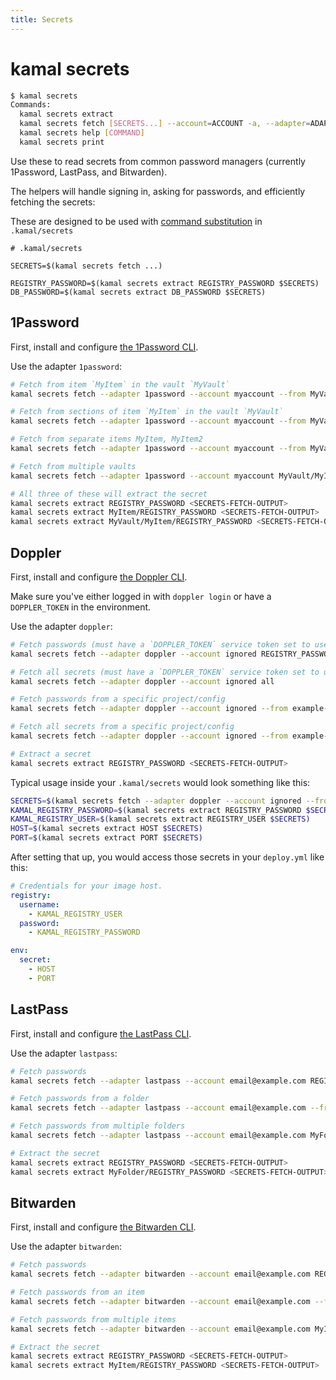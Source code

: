 ```yaml
---
title: Secrets
---
```


# kamal secrets

```bash
$ kamal secrets
Commands:
  kamal secrets extract                                                     # Extract a single secret from the results of a fetch call
  kamal secrets fetch [SECRETS...] --account=ACCOUNT -a, --adapter=ADAPTER  # Fetch secrets from a vault
  kamal secrets help [COMMAND]                                              # Describe subcommands or one specific subcommand
  kamal secrets print                                                       # Print the secrets (for debugging)
```

Use these to read secrets from common password managers (currently 1Password, LastPass, and Bitwarden).

The helpers will handle signing in, asking for passwords, and efficiently fetching the secrets:

These are designed to be used with [command substitution](https://github.com/bkeepers/dotenv?tab=readme-ov-file#command-substitution) in `.kamal/secrets`

```shell
# .kamal/secrets

SECRETS=$(kamal secrets fetch ...)

REGISTRY_PASSWORD=$(kamal secrets extract REGISTRY_PASSWORD $SECRETS)
DB_PASSWORD=$(kamal secrets extract DB_PASSWORD $SECRETS)
```

## 1Password

First, install and configure [the 1Password CLI](https://developer.1password.com/docs/cli/get-started/).

Use the adapter `1password`:

```bash
# Fetch from item `MyItem` in the vault `MyVault`
kamal secrets fetch --adapter 1password --account myaccount --from MyVault/MyItem REGISTRY_PASSWORD DB_PASSWORD

# Fetch from sections of item `MyItem` in the vault `MyVault`
kamal secrets fetch --adapter 1password --account myaccount --from MyVault/MyItem common/REGISTRY_PASSWORD production/DB_PASSWORD

# Fetch from separate items MyItem, MyItem2
kamal secrets fetch --adapter 1password --account myaccount --from MyVault MyItem/REGISTRY_PASSWORD MyItem2/DB_PASSWORD

# Fetch from multiple vaults
kamal secrets fetch --adapter 1password --account myaccount MyVault/MyItem/REGISTRY_PASSWORD MyVault2/MyItem2/DB_PASSWORD

# All three of these will extract the secret
kamal secrets extract REGISTRY_PASSWORD <SECRETS-FETCH-OUTPUT>
kamal secrets extract MyItem/REGISTRY_PASSWORD <SECRETS-FETCH-OUTPUT>
kamal secrets extract MyVault/MyItem/REGISTRY_PASSWORD <SECRETS-FETCH-OUTPUT>
```

## Doppler

First, install and configure [the Doppler CLI](https://docs.doppler.com/docs/install-cli).

Make sure you've either logged in with `doppler login` or have a `DOPPLER_TOKEN` in the environment.

Use the adapter `doppler`:

```bash
# Fetch passwords (must have a `DOPPLER_TOKEN` service token set to use this without --from)
kamal secrets fetch --adapter doppler --account ignored REGISTRY_PASSWORD DB_PASSWORD

# Fetch all secrets (must have a `DOPPLER_TOKEN` service token set to use this without --from)
kamal secrets fetch --adapter doppler --account ignored all

# Fetch passwords from a specific project/config
kamal secrets fetch --adapter doppler --account ignored --from example-project/dev REGISTRY_PASSWORD DB_PASSWORD

# Fetch all secrets from a specific project/config
kamal secrets fetch --adapter doppler --account ignored --from example-project/dev all

# Extract a secret
kamal secrets extract REGISTRY_PASSWORD <SECRETS-FETCH-OUTPUT>
```

Typical usage inside your `.kamal/secrets` would look something like this:

```bash
SECRETS=$(kamal secrets fetch --adapter doppler --account ignored --from example-project/dev all)
KAMAL_REGISTRY_PASSWORD=$(kamal secrets extract REGISTRY_PASSWORD $SECRETS)
KAMAL_REGISTRY_USER=$(kamal secrets extract REGISTRY_USER $SECRETS)
HOST=$(kamal secrets extract HOST $SECRETS)
PORT=$(kamal secrets extract PORT $SECRETS)
```

After setting that up, you would access those secrets in your `deploy.yml` like this:

```yaml
# Credentials for your image host.
registry:
  username:
    - KAMAL_REGISTRY_USER
  password:
    - KAMAL_REGISTRY_PASSWORD

env:
  secret:
    - HOST
    - PORT
```

## LastPass

First, install and configure [the LastPass CLI](https://github.com/lastpass/lastpass-cli).

Use the adapter `lastpass`:

```bash
# Fetch passwords
kamal secrets fetch --adapter lastpass --account email@example.com REGISTRY_PASSWORD DB_PASSWORD

# Fetch passwords from a folder
kamal secrets fetch --adapter lastpass --account email@example.com --from MyFolder REGISTRY_PASSWORD DB_PASSWORD

# Fetch passwords from multiple folders
kamal secrets fetch --adapter lastpass --account email@example.com MyFolder/REGISTRY_PASSWORD MyFolder2/DB_PASSWORD

# Extract the secret
kamal secrets extract REGISTRY_PASSWORD <SECRETS-FETCH-OUTPUT>
kamal secrets extract MyFolder/REGISTRY_PASSWORD <SECRETS-FETCH-OUTPUT>
```

## Bitwarden

First, install and configure [the Bitwarden CLI](https://bitwarden.com/help/cli/).

Use the adapter `bitwarden`:

```bash
# Fetch passwords
kamal secrets fetch --adapter bitwarden --account email@example.com REGISTRY_PASSWORD DB_PASSWORD

# Fetch passwords from an item
kamal secrets fetch --adapter bitwarden --account email@example.com --from MyItem REGISTRY_PASSWORD DB_PASSWORD

# Fetch passwords from multiple items
kamal secrets fetch --adapter bitwarden --account email@example.com MyItem/REGISTRY_PASSWORD MyItem2/DB_PASSWORD

# Extract the secret
kamal secrets extract REGISTRY_PASSWORD <SECRETS-FETCH-OUTPUT>
kamal secrets extract MyItem/REGISTRY_PASSWORD <SECRETS-FETCH-OUTPUT>
```
